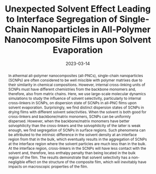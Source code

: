 ---
title: Unexpected Solvent Effect Leading to Interface Segregation of  Single-Chain Nanoparticles in All-Polymer Nanocomposite Films upon  Solvent Evaporation
authors:
- Zhao Qian
- You-Liang Zhu
- Zhong-Yuan Lu
- Hu-Jun Qian
date: 2023-03-14
doi: 10.1021/acs.macromol.2c02061
publish_types: 期刊文章
publication: Macromolecules
publication_short: Macromolecules
abstract: In athermal all-polymer nanocomposites (all-PNCs),  single-chain nanoparticles (SCNPs) are often considered to be well  miscible with polymer matrixes due to their similarity in chemical  compositions. However, internal cross-linking units of SCNPs must have  different chemistries from the backbone monomers and, therefore, also  from matrix chains. Here, we use large-scale molecular dynamics  simulations to study the influence of solvent selectivity, particularly  to internal cross-linkers in SCNPs, on dispersion state of SCNPs in  all-PNC films upon solvent evaporation. Surprisingly, we find distinct  dispersion states of SCNPs in drying films with different solvent  selectivities. When the solvent is both good for cross-linkers and  backbone/matrix monomers, SCNPs can be uniformly dispersed. However,  when the backbone/matrix monomers have better solvophilicity than the  cross-linkers and the solvophilicity of the latter is weak enough, we  find segregation of SCNPs in surface regions. Such phenomena can be  attributed to the intrinsic difference in the solvent density at an  interface region from that in the bulk, which eventually results in the  aggregation of SCNPs at the interface region where the solvent particles  are much less than in the bulk. At the interface region, cross-linkers  in the SCNPs will have less contact with the solvent and, therefore,  less enthalpy penalty than being located in the bulk region of the film.  The results demonstrate that solvent selectivity has a non-negligible  effect on the structure of the composite film, which will inevitably  have impacts on macroscopic properties of the film.
url_pdf: https://doi.org/10.1021/acs.macromol.2c02061
---